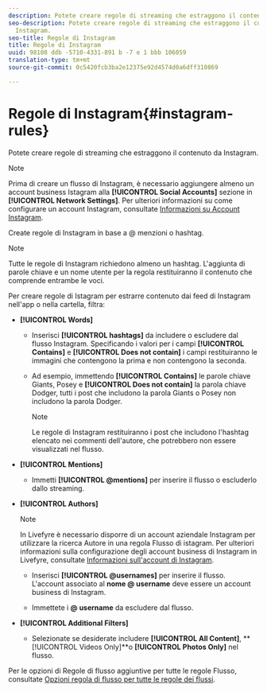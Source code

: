 ```yaml
---
description: Potete creare regole di streaming che estraggono il contenuto da Instagram.
seo-description: Potete creare regole di streaming che estraggono il contenuto da
  Instagram.
seo-title: Regole di Instagram
title: Regole di Instagram
uuid: 98108 ddb -5710-4331-891 b -7 e 1 bbb 106059
translation-type: tm+mt
source-git-commit: 0c5420fcb3ba2e12375e92d4574d0a6dff310869

---
```



# Regole di Instagram{#instagram-rules}

Potete creare regole di streaming che estraggono il contenuto da Instagram.

>[!NOTE]
>
>Prima di creare un flusso di Instagram, è necessario aggiungere almeno un account business Istagram alla **[!UICONTROL Social Accounts]** sezione in **[!UICONTROL Network Settings]**. Per ulteriori informazioni su come configurare un account Instagram, consultate [Informazioni su Account Instagram](../c-users-creating-accounts-with-studio-access/t-configure-social-accout-instagram/c-about-instagram-accounts.md#c_about_instagram_accounts).

Create regole di Instagram in base a @ menzioni o hashtag.

>[!NOTE]
>
>Tutte le regole di Instagram richiedono almeno un hashtag. L'aggiunta di parole chiave e un nome utente per la regola restituiranno il contenuto che comprende entrambe le voci.

Per creare regole di Istagram per estrarre contenuto dai feed di Instagram nell'app o nella cartella, filtra:

* **[!UICONTROL Words]**

   * Inserisci **[!UICONTROL hashtags]** da includere o escludere dal flusso Instagram. Specificando i valori per i campi **[!UICONTROL Contains]** e **[!UICONTROL Does not contain]** i campi restituiranno le immagini che contengono la prima e non contengono la seconda.

   * Ad esempio, immettendo **[!UICONTROL Contains]** le parole chiave Giants, Posey e **[!UICONTROL Does not contain]** la parola chiave Dodger, tutti i post che includono la parola Giants o Posey non includono la parola Dodger.

      >[!NOTE]
      >
      >Le regole di Instagram restituiranno i post che includono l'hashtag elencato nei commenti dell'autore, che potrebbero non essere visualizzati nel flusso.

* **[!UICONTROL Mentions]**

   * Immetti **[!UICONTROL @mentions]** per inserire il flusso o escluderlo dallo streaming.

* **[!UICONTROL Authors]**

   >[!NOTE]
   >
   >In Livefyre è necessario disporre di un account aziendale Instagram per utilizzare la ricerca Autore in una regola Flusso di istagram. Per ulteriori informazioni sulla configurazione degli account business di Instagram in Livefyre, consultate [Informazioni sull'account di Instagram](../c-users-creating-accounts-with-studio-access/t-configure-social-accout-instagram/c-about-instagram-accounts.md#c_about_instagram_accounts).

   * Inserisci **[!UICONTROL @usernames]** per inserire il flusso. L'account associato al **nome @ username** deve essere un account business di Instagram.

   * Immettete i **@ username** da escludere dal flusso.

* **[!UICONTROL Additional Filters]**

   * Selezionate se desiderate includere **[!UICONTROL All Content]**, **[!UICONTROL Videos Only]**o **[!UICONTROL Photos Only]** nel flusso.

Per le opzioni di Regole di flusso aggiuntive per tutte le regole Flusso, consultate [Opzioni regola di flusso per tutte le regole dei flussi](../c-streams/c-stream-rule-options-for-all-stream-rules.md#c_stream_rule_options_for_all_stream_rules).
